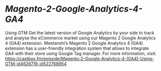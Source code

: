 # _Magento-2-Google-Analytics-4-GA4_
Using GTM Get the latest version of Google Analytics by your side to track and analyse the eCommerce market using our Magento 2 Google Analytics 4 (GA4) extension. Meetanshi’s Magento 2 Google Analytics 4 (GA4) extension has a user-friendly integration system that allows to integrate GA4 with their store using Google Tag manager.   For more information, visit: https://castbox.fm/episode/Magento-2-Google-Analytics-4-(GA4)-Using-GTM-id4626716-id522768954
